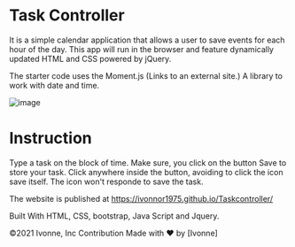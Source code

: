 # Task Controller

It is a simple calendar application that allows a user to save events for each hour of the day. This app will run in the browser and feature dynamically updated HTML and CSS powered by jQuery.

The starter code uses the Moment.js (Links to an external site.) A library to work with date and time.

![image](https://user-images.githubusercontent.com/88918693/134704710-7711510f-46ad-45ff-a37c-26857d0b99ca.png)

# Instruction
Type a task on the block of time. Make sure, you click on the button Save to store your task. 
Click anywhere inside the button, avoiding to click the icon save itself. The icon won't responde to save the task. 


The website is published at https://ivonnor1975.github.io/Taskcontroller/

Built With HTML, CSS, bootstrap, Java Script and Jquery.

©️2021 Ivonne, Inc Contribution Made with ❤️ by [Ivonne]
